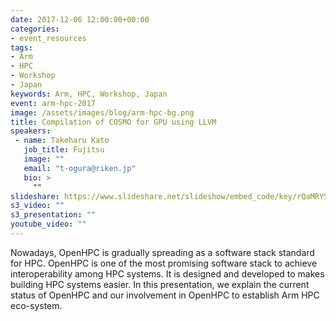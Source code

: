```yaml
---
date: 2017-12-06 12:00:00+00:00
categories:
- event_resources
tags:
- Arm
- HPC
- Workshop
- Japan
keywords: Arm, HPC, Workshop, Japan
event: arm-hpc-2017
image: /assets/images/blog/arm-hpc-bg.png
title: Compilation of COSMO for GPU using LLVM
speakers:
 - name: Takeharu Kato
   job_title: Fujitsu
   image: ""
   email: "t-ogura@riken.jp"
   bio: >
     ""
slideshare: https://www.slideshare.net/slideshow/embed_code/key/rQaMRYS38ty2qK
s3_video: ""
s3_presentation: ""
youtube_video: ""
---
```

Nowadays, OpenHPC is gradually spreading as a software stack standard for HPC. OpenHPC is one of the most promising software stack to achieve interoperability among HPC systems. It is designed and developed to makes building HPC systems easier. In this presentation, we explain the current status of OpenHPC and our involvement in OpenHPC to establish Arm HPC eco-system.
